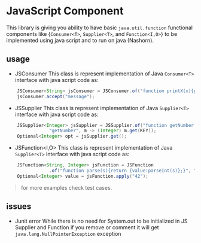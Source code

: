 # JavaScript Component
This library is giving you ability to have basic `java.util.function` functional components like {`Consumer<T>`, `Supplier<T>`, and `Function<I,O>`} to be implemented using java script and to run on java (Nashorn).
	 
## usage
* JSConsumer<T>
This class is represent implementation of Java `Consumer<T>` interface with java script code as:

```java
	JSConsumer<String> jsConsumer = JSConsumer.of("function printX(x){print(x);}", "printX");
	jsConsumer.accept("message");
```
* JSSupplier<T>
This class is represent implementation of Java `Supplier<T>` interface with java script code as:

```java
	JSSupplier<Integer> jsSupplier = JSSupplier.of("function getNumber(){return {" + KEY + ":" + NUMBER + "};}",
				"getNumber", m -> (Integer) m.get(KEY));
	Optional<Integer> opt = jsSupplier.get();
```
* JSFunction<I,O>
This class is represent implementation of Java `Supplier<T>` interface with java script code as:

```java
	JSFunction<String, Integer> jsFunction = JSFunction
				.of("function parse(s){return {value:parseInt(s)};}", "parse", m -> (Integer) m.get("value"));
	Optional<Integer> value = jsFunction.apply("42");
```
> for more examples check test cases.
## issues
* Junit error
While there is no need for System.out to be initialized in JS Supplier and Function if you remove or comment it will get `java.lang.NullPointerException` exception